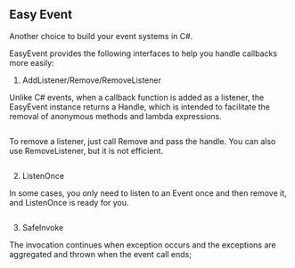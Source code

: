 ## Easy Event

Another choice to build your event systems in C#.

EasyEvent provides the following interfaces to help you handle callbacks more easily:

1. AddListener/Remove/RemoveListener

Unlike C# events, when a callback function is added as a listener, the EasyEvent instance returns a Handle, which is intended to facilitate the removal of anonymous methods and lambda expressions.

```C#

```

To remove a listener, just call Remove and pass the handle. You can also use RemoveListener, but it is not efficient.

```C#

```

2. ListenOnce

In some cases, you only need to listen to an Event once and then remove it, and ListenOnce is ready for you.

```C#

```

3. SafeInvoke

The invocation continues when exception occurs and the exceptions are aggregated and thrown when the event call ends;

```C#

```
